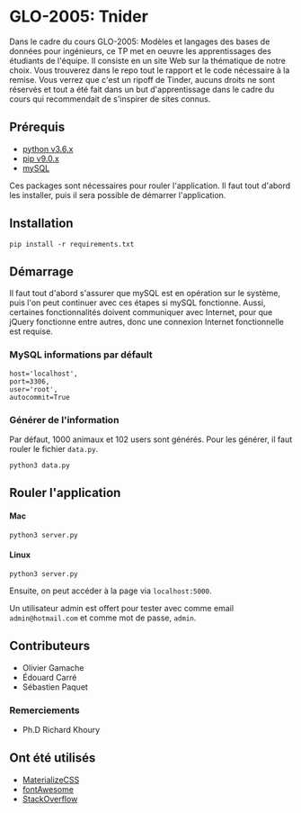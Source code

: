 # GLO-2005: Tnider

Dans le cadre du cours GLO-2005: Modèles et langages des bases de données pour ingénieurs, ce TP met en oeuvre les
apprentissages des étudiants de l'équipe. Il consiste en un site Web sur la thématique de notre choix. Vous trouverez
dans le repo tout le rapport et le code nécessaire à la remise. Vous verrez que c'est un ripoff de Tinder, aucuns droits ne sont réservés et tout a été fait dans un but d'apprentissage dans le cadre du cours qui recommendait de s'inspirer de sites connus. 

## Prérequis

* [python v3.6.x](https://www.python.org/downloads/)
* [pip v9.0.x](https://pypi.python.org/pypi/pip)
* [mySQL](https://www.mysql.com/downloads/)

Ces packages sont nécessaires pour rouler l'application. Il faut tout d'abord les installer, puis il sera possible de 
démarrer l'application.

## Installation

```
pip install -r requirements.txt
```

## Démarrage

Il faut tout d'abord s'assurer que mySQL est en opération sur le système, puis l'on peut continuer
avec ces étapes si mySQL fonctionne. Aussi, certaines fonctionnalités doivent communiquer avec Internet, pour que 
jQuery fonctionne entre autres, donc une connexion Internet fonctionnelle est requise.

### MySQL informations par défault

```
host='localhost',
port=3306,
user='root',
autocommit=True
```

### Générer de l'information
Par défaut, 1000 animaux et 102 users sont générés. Pour les générer, il faut rouler le fichier ```data.py```.
```
python3 data.py
```

## Rouler l'application

#### Mac

```
python3 server.py
```

#### Linux

```
python3 server.py
```

Ensuite, on peut accéder à la page via ```localhost:5000```.

Un utilisateur admin est offert pour tester avec comme email ```admin@hotmail.com``` et comme mot de passe, ```admin```.

## Contributeurs

* Olivier Gamache
* Édouard Carré
* Sébastien Paquet

### Remerciements

* Ph.D Richard Khoury

## Ont été utilisés

* [MaterializeCSS](http://www.materializecss.com)
* [fontAwesome](https://fontawesome.com)
* [StackOverflow](https://stackoverflow.com)
